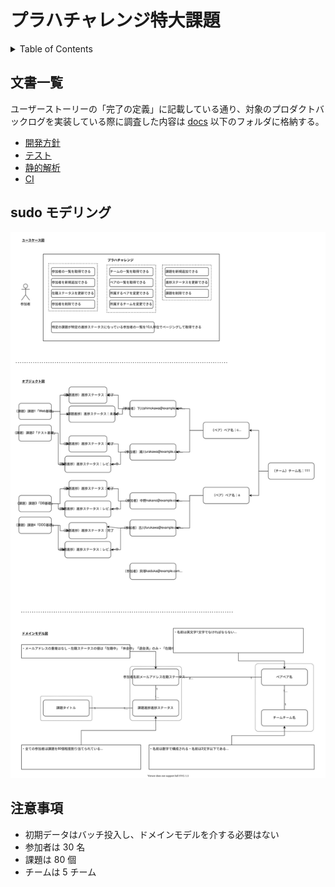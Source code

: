 # プラハチャレンジ特大課題

<!-- START doctoc generated TOC please keep comment here to allow auto update -->
<!-- DON'T EDIT THIS SECTION, INSTEAD RE-RUN doctoc TO UPDATE -->
<details>
<summary>Table of Contents</summary>

- [文書一覧](#%E6%96%87%E6%9B%B8%E4%B8%80%E8%A6%A7)

</details>
<!-- END doctoc generated TOC please keep comment here to allow auto update -->

## 文書一覧

ユーザーストーリーの「完了の定義」に記載している通り、対象のプロダクトバックログを実装している際に調査した内容は [docs](docs) 以下のフォルダに格納する。

- [開発方針](docs/DEVELOPMENT.md)
- [テスト](docs/TESTING.md)
- [静的解析](docs/LINTER.md)
- [CI](docs/GITHUB_ACTIONS.md)

## sudo モデリング

![](modeling/modeling.drawio.svg)

## 注意事項

- 初期データはバッチ投入し、ドメインモデルを介する必要はない
- 参加者は 30 名
- 課題は 80 個
- チームは 5 チーム
